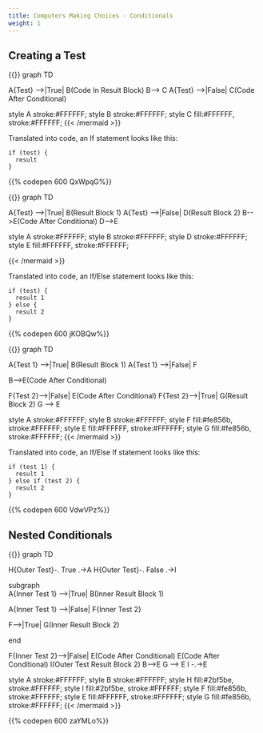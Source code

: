 ```yaml
---
title: Computers Making Choices - Conditionals
weight: 1
---
```

## Creating a Test



{{<mermaid align="center">}}
graph TD

A{Test} -->|True| B(Code In Result Block)
B--> C
A{Test} -->|False| C(Code After Conditional)

style A  stroke:#FFFFFF;
style B stroke:#FFFFFF;
style C fill:#FFFFFF, stroke:#FFFFFF;
{{< /mermaid >}}

Translated into code, an If statement looks like this:

```
if (test) {
  result
}
```

{{% codepen 600 QxWpqG%}}

{{<mermaid align="center">}}
graph TD

A{Test} -->|True| B(Result Block 1)
A{Test} -->|False| D(Result Block 2)
B-->E(Code After Conditional)
D-->E

style A  stroke:#FFFFFF;
style B  stroke:#FFFFFF;
style D  stroke:#FFFFFF;
style E fill:#FFFFFF, stroke:#FFFFFF;

{{< /mermaid >}}

Translated into code, an If/Else statement looks like this:

```
if (test) {
  result 1
} else {
  result 2
}
```

{{% codepen 600 jKOBQw%}}

{{<mermaid align="center">}}
graph TD

A{Test 1} -->|True| B(Result Block 1)
A{Test 1} -->|False| F

B-->E(Code After Conditional)

F{Test 2}-->|False| E(Code After Conditional)
F{Test 2}-->|True| G(Result Block 2)
G --> E

style A  stroke:#FFFFFF;
style B stroke:#FFFFFF;
style F fill:#fe856b, stroke:#FFFFFF;
style E fill:#FFFFFF, stroke:#FFFFFF;
style G fill:#fe856b, stroke:#FFFFFF;
{{< /mermaid >}}

Translated into code, an If/Else If statement looks like this:

```
if (test 1) {
  result 1
} else if (test 2) {
  result 2
}
```

{{% codepen 600 VdwVPz%}}

## Nested Conditionals

{{<mermaid align="center">}}
graph TD 

H{Outer Test}-. True  .->A
H{Outer Test}-. False  .->I

subgraph\
A{Inner Test 1} -->|True| B(Inner Result Block 1)

A{Inner Test 1} -->|False| F{Inner Test 2}

F-->|True| G(Inner Result Block 2)

end

F{Inner Test 2}-->|False| E(Code After Conditional)
E(Code After Conditional)
I(Outer Test Result Block 2)
B-->E
G --> E
I -.->E

style A  stroke:#FFFFFF;
style B stroke:#FFFFFF;
style H fill:#2bf5be, stroke:#FFFFFF;
style I fill:#2bf5be, stroke:#FFFFFF;
style F fill:#fe856b, stroke:#FFFFFF;
style E fill:#FFFFFF, stroke:#FFFFFF;
style G fill:#fe856b, stroke:#FFFFFF;
{{< /mermaid >}}

{{% codepen 600 zaYMLo%}}
